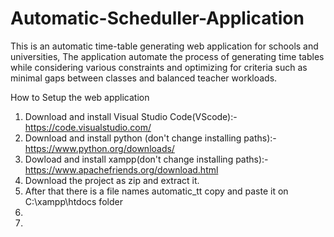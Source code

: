 # Automatic-Scheduller-Application
This is an automatic time-table generating web application for schools and universities,
The application automate the process of generating time tables while considering various constraints and optimizing for criteria such as minimal gaps between classes and balanced teacher workloads. 

How to Setup the web application

1) Download and install Visual Studio Code(VScode):- https://code.visualstudio.com/
2) Download and install python (don't change installing paths):- https://www.python.org/downloads/
3) Dowload and install xampp(don't change installing paths):- https://www.apachefriends.org/download.html
4) Download the project as zip and extract it.
5) After that there is a file names automatic_tt copy and paste it on C:\xampp\htdocs folder
6) 
7) 
